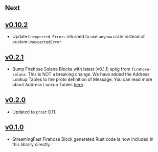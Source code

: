 ## Next

## [v0.10.2](https://github.com/streamingfast/substreams-solana/releases/tag/0.10.2)

* Update `Unexpected Errors` returned to use `anyhow` crate instead of custom `UnexpectedError`

## [v0.2.1](https://github.com/streamingfast/substreams-solana/releases/tag/0.2.1)

* Bump Firehose Solana Blocks with latest (v0.1.1) spkg from `firehose-solana`. This is NOT a breaking change. We have added the Address Lookup Tables to the proto definition of Message. You can read more about Address Lookup Tables [here](https://docs.solana.com/developing/lookup-tables).

## [v0.2.0](https://github.com/streamingfast/substreams-solana/releases/tag/0.2.0)

* Updated to `prost` 0.11.

## [v0.1.0](https://github.com/streamingfast/substreams-solana/releases/tag/0.1.0)

* StreamingFast Firehose Block generated Rust code is now included in this library directly.
